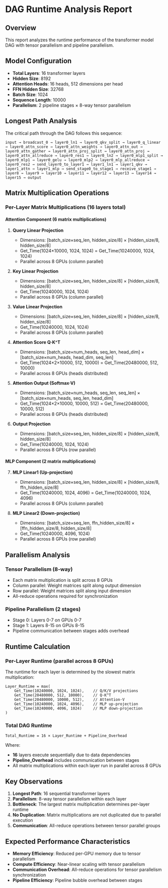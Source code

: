 # DAG Runtime Analysis Report

## Overview
This report analyzes the runtime performance of the transformer model DAG with tensor parallelism and pipeline parallelism.

## Model Configuration
- **Total Layers**: 16 transformer layers
- **Hidden Size**: 8192
- **Attention Heads**: 16 heads, 512 dimensions per head
- **FFN Hidden Size**: 32768
- **Batch Size**: 1024
- **Sequence Length**: 10000
- **Parallelism**: 2 pipeline stages × 8-way tensor parallelism

## Longest Path Analysis

The critical path through the DAG follows this sequence:
```
input → broadcast_0 → layer0_ln1 → layer0_qkv_split → layer0_q_linear → layer0_attn_score → layer0_attn_weights → layer0_attn_out → layer0_attn_gather → layer0_attn_proj_split → layer0_attn_proj → layer0_attn_allreduce → layer0_res1 → layer0_ln2 → layer0_mlp1_split → layer0_mlp1 → layer0_gelu → layer0_mlp2 → layer0_mlp_allreduce → layer0_res2 → send_layer0_to_layer1 → layer1_ln1 → layer1_qkv → layer1_attn → layer1_mlp → send_stage0_to_stage1 → receive_stage1 → layer8 → layer9 → layer10 → layer11 → layer12 → layer13 → layer14 → layer15 → output
```

## Matrix Multiplication Operations

### Per-Layer Matrix Multiplications (16 layers total)

#### Attention Component (6 matrix multiplications)
1. **Query Linear Projection**
   - Dimensions: [batch_size×seq_len, hidden_size/8] × [hidden_size/8, hidden_size/8]
   - Get_Time(1024×10000, 1024, 1024) = Get_Time(10240000, 1024, 1024)
   - Parallel across 8 GPUs (column parallel)

2. **Key Linear Projection**
   - Dimensions: [batch_size×seq_len, hidden_size/8] × [hidden_size/8, hidden_size/8]
   - Get_Time(10240000, 1024, 1024)
   - Parallel across 8 GPUs (column parallel)

3. **Value Linear Projection**
   - Dimensions: [batch_size×seq_len, hidden_size/8] × [hidden_size/8, hidden_size/8]
   - Get_Time(10240000, 1024, 1024)
   - Parallel across 8 GPUs (column parallel)

4. **Attention Score Q·K^T**
   - Dimensions: [batch_size×num_heads, seq_len, head_dim] × [batch_size×num_heads, head_dim, seq_len]
   - Get_Time(1024×2×10000, 512, 10000) = Get_Time(20480000, 512, 10000)
   - Parallel across 8 GPUs (heads distributed)

5. **Attention Output (Softmax·V)**
   - Dimensions: [batch_size×num_heads, seq_len, seq_len] × [batch_size×num_heads, seq_len, head_dim]
   - Get_Time(1024×2×10000, 10000, 512) = Get_Time(20480000, 10000, 512)
   - Parallel across 8 GPUs (heads distributed)

6. **Output Projection**
   - Dimensions: [batch_size×seq_len, hidden_size/8] × [hidden_size/8, hidden_size/8]
   - Get_Time(10240000, 1024, 1024)
   - Parallel across 8 GPUs (row parallel)

#### MLP Component (2 matrix multiplications)
7. **MLP Linear1 (Up-projection)**
   - Dimensions: [batch_size×seq_len, hidden_size/8] × [hidden_size/8, ffn_hidden_size/8]
   - Get_Time(10240000, 1024, 4096) = Get_Time(10240000, 1024, 4096)
   - Parallel across 8 GPUs (column parallel)

8. **MLP Linear2 (Down-projection)**
   - Dimensions: [batch_size×seq_len, ffn_hidden_size/8] × [ffn_hidden_size/8, hidden_size/8]
   - Get_Time(10240000, 4096, 1024)
   - Parallel across 8 GPUs (row parallel)

## Parallelism Analysis

### Tensor Parallelism (8-way)
- Each matrix multiplication is split across 8 GPUs
- Column parallel: Weight matrices split along output dimension
- Row parallel: Weight matrices split along input dimension
- All-reduce operations required for synchronization

### Pipeline Parallelism (2 stages)
- Stage 0: Layers 0-7 on GPUs 0-7
- Stage 1: Layers 8-15 on GPUs 8-15
- Pipeline communication between stages adds overhead

## Runtime Calculation

### Per-Layer Runtime (parallel across 8 GPUs)
The runtime for each layer is determined by the slowest matrix multiplication:

```
Layer_Runtime = max(
    Get_Time(10240000, 1024, 1024),    // Q/K/V projections
    Get_Time(20480000, 512, 10000),    // Q·K^T
    Get_Time(20480000, 10000, 512),    // Attention·V
    Get_Time(10240000, 1024, 4096),    // MLP up-projection
    Get_Time(10240000, 4096, 1024)     // MLP down-projection
)
```

### Total DAG Runtime
```
Total_Runtime = 16 × Layer_Runtime + Pipeline_Overhead
```

Where:
- **16** layers execute sequentially due to data dependencies
- **Pipeline_Overhead** includes communication between stages
- All matrix multiplications within each layer run in parallel across 8 GPUs

## Key Observations

1. **Longest Path**: 16 sequential transformer layers
2. **Parallelism**: 8-way tensor parallelism within each layer
3. **Bottleneck**: The largest matrix multiplication determines per-layer runtime
4. **No Duplication**: Matrix multiplications are not duplicated due to parallel execution
5. **Communication**: All-reduce operations between tensor parallel groups

## Expected Performance Characteristics

- **Memory Efficiency**: Reduced per-GPU memory due to tensor parallelism
- **Compute Efficiency**: Near-linear scaling with tensor parallelism
- **Communication Overhead**: All-reduce operations for tensor parallelism synchronization
- **Pipeline Efficiency**: Pipeline bubble overhead between stages
